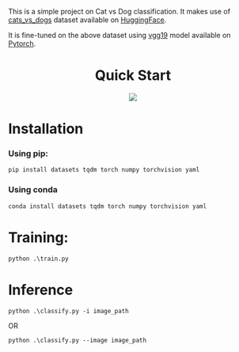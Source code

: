 This is a simple project on Cat vs Dog classification.
It makes use of [cats_vs_dogs](https://huggingface.co/datasets/cats_vs_dogs) dataset available on [HuggingFace](https://huggingface.co/).

It is fine-tuned on the above dataset using [vgg19](https://pytorch.org/vision/main/models/generated/torchvision.models.vgg19.html) model available on [Pytorch](https://pytorch.org/).


<div align="center">
    <h1>Quick Start</h1>
    <a href="https://colab.research.google.com/drive/1RX8j65oo5yLxjj7MB3PHpYuOV9ANVXqC?usp=sharing"> <img src="https://colab.research.google.com/assets/colab-badge.svg"> </a>
</div>

<!-- [![Open In Colab](https://colab.research.google.com/assets/colab-badge.svg)](https://colab.research.google.com/drive/1RX8j65oo5yLxjj7MB3PHpYuOV9ANVXqC?usp=sharing) -->





# Installation

### **Using pip**:

```
pip install datasets tqdm torch numpy torchvision yaml
```

### **Using conda**

```
conda install datasets tqdm torch numpy torchvision yaml
```


# Training:

```
python .\train.py
```


# Inference

```
python .\classify.py -i image_path
```

OR

```
python .\classify.py --image image_path
```
